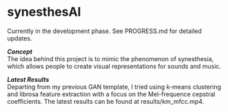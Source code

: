 # synesthesAI

Currently in the development phase.
See PROGRESS.md for detailed updates.


***Concept***           
The idea behind this project is to mimic the phenomenon of synesthesia, which allows people to create visual representations
for sounds and music. 


***Latest Results***            
Departing from my previous GAN template, I tried using k-means clustering and librosa feature extraction with a focus on the Mel-frequence cepstral coefficients. The latest results can be found at results/km_mfcc.mp4.



